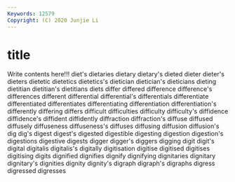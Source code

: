 ```yaml
---
Keywords: 12579
Copyright: (C) 2020 Junjie Li
---
```


# title

Write contents here!!!
diet's
dietaries 
dietary 
dietary's 
dieted 
dieter 
dieter's 
dieters 
dietetic 
dietetics 
dietetics's
dietician 
dietician's 
dieticians 
dieting 
dietitian 
dietitian's 
dietitians 
diets 
differ 
differed
difference 
difference's 
differences 
different 
differential 
differential's 
differentials 
differentiate 
differentiated 
differentiates
differentiating 
differentiation 
differentiation's 
differently 
differing 
differs 
difficult 
difficulties 
difficulty 
difficulty's
diffidence 
diffidence's 
diffident 
diffidently 
diffraction 
diffraction's 
diffuse 
diffused 
diffusely 
diffuseness
diffuseness's 
diffuses 
diffusing 
diffusion 
diffusion's 
dig 
dig's 
digest 
digest's 
digested
digestible 
digesting 
digestion 
digestion's 
digestions 
digestive 
digests 
digger 
digger's 
diggers
digging 
digit 
digit's 
digital 
digitalis 
digitalis's 
digitally 
digitisation 
digitise 
digitised
digitises 
digitising 
digits 
dignified 
dignifies 
dignify 
dignifying 
dignitaries 
dignitary 
dignitary's
dignities 
dignity 
dignity's 
digraph 
digraph's 
digraphs 
digress 
digressed 
digresses 
